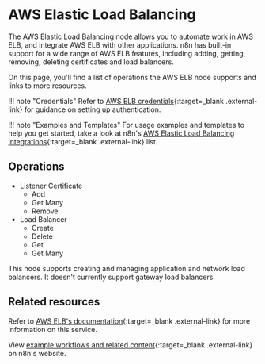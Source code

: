 # AWS Elastic Load Balancing

The AWS Elastic Load Balancing node allows you to automate work in AWS ELB, and integrate AWS ELB with other applications. n8n has built-in support for a wide range of AWS ELB features, including adding, getting, removing, deleting certificates and load balancers.

On this page, you'll find a list of operations the AWS ELB node supports and links to more resources.

!!! note "Credentials"
    Refer to [AWS ELB credentials](/integrations/builtin/credentials/aws/){:target=_blank .external-link} for guidance on setting up authentication. 

!!! note "Examples and Templates"
    For usage examples and templates to help you get started, take a look at n8n's [AWS Elastic Load Balancing integrations](https://n8n.io/integrations/aws-elb/){:target=_blank .external-link} list.


## Operations

* Listener Certificate
	* Add
	* Get Many
	* Remove
* Load Balancer
	* Create
	* Delete
	* Get
	* Get Many

This node supports creating and managing application and network load balancers. It doesn't currently support gateway load balancers.

## Related resources

Refer to [AWS ELB's documentation](https://docs.aws.amazon.com/elasticloadbalancing/latest/userguide/what-is-load-balancing.html){:target=_blank .external-link} for more information on this service.

View [example workflows and related content](https://n8n.io/integrations/aws-elb/){:target=_blank .external-link} on n8n's website.
